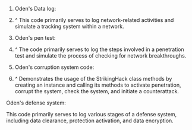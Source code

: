 1. Oden's Data log:
2. ^ This code primarily serves to log network-related activities and simulate a tracking system within a network.



3. Oden's pen test:
4. ^ The code primarily serves to log the steps involved in a penetration test and simulate the process of checking for network breakthroughs.



5. Oden's corruption system code:
6. ^  Demonstrates the usage of the StrikingHack class methods by creating an instance and calling its methods to activate penetration, corrupt the system, check the system, and initiate a counterattack.



Oden's defense system:


This code primarily serves to log various stages of a defense system, including data clearance, protection activation, and data encryption.
